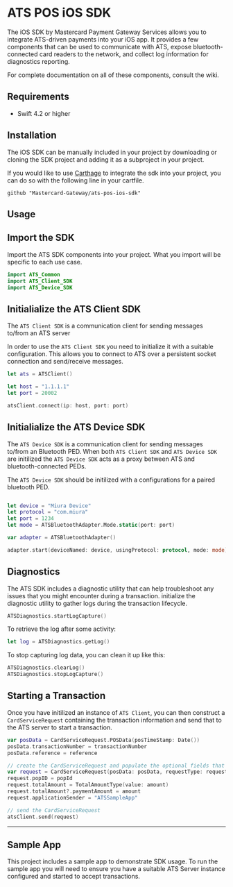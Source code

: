 # ATS POS iOS SDK

The iOS SDK by Mastercard Payment Gateway Services allows you to integrate ATS-driven payments into your iOS app. It provides a few components that can be used to communicate with ATS, expose bluetooth-connected card readers to the network, and collect log information for diagnostics reporting.

For complete documentation on all of these components, consult the wiki.

## Requirements
  - Swift 4.2 or higher

## Installation

The iOS SDK can be manually included in your project by downloading or cloning the SDK project and adding it as a subproject in your project.  


If you would like to use [Carthage]( https://github.com/Carthage/Carthage) to integrate the sdk into your project, you can do so with the following line in your cartfile.

```
github "Mastercard-Gateway/ats-pos-ios-sdk"
```

## Usage

## Import the SDK
Import the ATS SDK components into your project. What you import will be specific to each use case.

```swift
import ATS_Common
import ATS_Client_SDK
import ATS_Device_SDK
```

## Initialialize the ATS Client SDK

The `ATS Client SDK` is a communication client for sending messages to/from an ATS server

In order to use the `ATS Client SDK` you need to initialize it with a suitable configuration. This allows you to connect to ATS over a persistent socket connection and send/receive messages.

```swift
let ats = ATSClient()

let host = "1.1.1.1"
let port = 20002

atsClient.connect(ip: host, port: port)

```

## Initialialize the ATS Device SDK

The `ATS Device SDK` is a communication client for sending messages to/from an Bluetooth PED. When both `ATS Client SDK` and `ATS Device SDK` are initilized the `ATS Device SDK` acts as a proxy between ATS and bluetooth-connected PEDs.

The `ATS Device SDK` should be initilized with a configurations for a paired bluetooth PED.

```swift

let device = "Miura Device"
let protocol = "com.miura"
let port = 1234
let mode = ATSBluetoothAdapter.Mode.static(port: port)

var adapter = ATSBluetoothAdapter()

adapter.start(deviceNamed: device, usingProtocol: protocol, mode: mode)
```

## Diagnostics

The ATS SDK includes a diagnostic utility that can help troubleshoot any issues that you might encounter during a transaction. initialize the diagnostic utility to gather logs during the transaction lifecycle.

```swift
ATSDiagnostics.startLogCapture()
```
To retrieve the log after some activity:
```swift
let log = ATSDiagnostics.getLog()
```
To stop capturing log data, you can clean it up like this:
```swift
ATSDiagnostics.clearLog()
ATSDiagnostics.stopLogCapture()
```

## Starting a Transaction
Once you have initilized an instance of `ATS Client`, you can then construct a `CardServiceRequest` containing the transaction information and send that to the ATS server to start a transaction.

```swift
var posData = CardServiceRequest.POSData(posTimeStamp: Date())
posData.transactionNumber = transactionNumber
posData.reference = reference

// create the CardServiceRequest and populate the optional fields that we need for this transaction.
var request = CardServiceRequest(posData: posData, requestType: requestType, workstationID: workstation, requestID: requestID)
request.popID = popId
request.totalAmount = TotalAmountType(value: amount)
request.totalAmount?.paymentAmount = amount
request.applicationSender = "ATSSampleApp"

// send the CardServiceRequest
atsClient.send(request)
```

---

## Sample App
This project includes a sample app to demonstrate SDK usage. To run the sample app you will need to ensure you have a suitable ATS Server instance configured and started to accept transactions.
